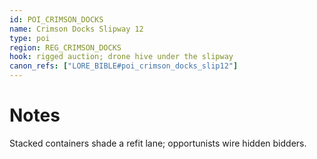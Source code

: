 ```yaml
---
id: POI_CRIMSON_DOCKS
name: Crimson Docks Slipway 12
type: poi
region: REG_CRIMSON_DOCKS
hook: rigged auction; drone hive under the slipway
canon_refs: ["LORE_BIBLE#poi_crimson_docks_slip12"]
---
```


# Notes

Stacked containers shade a refit lane; opportunists wire hidden bidders.
